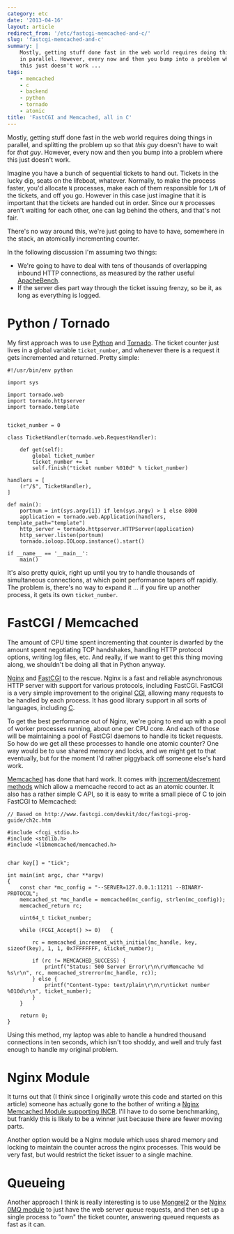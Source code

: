 ```yaml
---
category: etc
date: '2013-04-16'
layout: article
redirect_from: '/etc/fastcgi-memcached-and-c/'
slug: 'fastcgi-memcached-and-c'
summary: |
    Mostly, getting stuff done fast in the web world requires doing things
    in parallel. However, every now and then you bump into a problem where
    this just doesn't work ...
tags:
    - memcached
    - c
    - backend
    - python
    - tornado
    - atomic
title: 'FastCGI and Memcached, all in C'
---
```


Mostly, getting stuff done fast in the web world requires doing things
in parallel, and splitting the problem up so that *this guy* doesn't
have to wait for *that guy*. However, every now and then you bump into a
problem where this just doesn't work.

Imagine you have a bunch of sequential tickets to hand out. Tickets in
the lucky dip, seats on the lifeboat, whatever. Normally, to make the
process faster, you'd allocate `N` processes, make each of them
responsible for `1/N` of the tickets, and off you go. However in this
case just imagine that it is important that the tickets are handed out
in order. Since our `N` processes aren't waiting for each other, one can
lag behind the others, and that's not fair.

There's no way around this, we're just going to have to have, somewhere
in the stack, an atomically incrementing counter.

In the following discussion I'm assuming two things:

-   We're going to have to deal with tens of thousands of overlapping
    inbound HTTP connections, as measured by the rather useful
    [ApacheBench](http://httpd.apache.org/docs/2.2/programs/ab.html).
-   If the server dies part way through the ticket issuing frenzy, so be
    it, as long as everything is logged.

Python / Tornado
================

My first approach was to use [Python](http://python.org/) and
[Tornado](http://www.tornadoweb.org/). The ticket counter just lives in
a global variable `ticket_number`, and whenever there is a request it
gets incremented and returned. Pretty simple:

    #!/usr/bin/env python

    import sys

    import tornado.web
    import tornado.httpserver
    import tornado.template


    ticket_number = 0

    class TicketHandler(tornado.web.RequestHandler):

        def get(self):
            global ticket_number
            ticket_number += 1
            self.finish("ticket number %010d" % ticket_number)

    handlers = [
        (r"/$", TicketHandler),
    ]

    def main():
        portnum = int(sys.argv[1]) if len(sys.argv) > 1 else 8000
        application = tornado.web.Application(handlers, template_path="template")   
        http_server = tornado.httpserver.HTTPServer(application)
        http_server.listen(portnum)
        tornado.ioloop.IOLoop.instance().start()
    
    if __name__ == '__main__':
        main()

It's also pretty quick, right up until you try to handle thousands of
simultaneous connections, at which point performance tapers off rapidly.
The problem is, there's no way to expand it ... if you fire up another
process, it gets its own `ticket_number`.

FastCGI / Memcached
===================

The amount of CPU time spent incrementing that counter is dwarfed by the
amount spent negotiating TCP handshakes, handling HTTP protocol options,
writing log files, etc. And really, if we want to get this thing moving
along, we shouldn't be doing all that in Python anyway.

[Nginx](http://nginx.org/) and [FastCGI](http://fastcgi.com/) to the
rescue. Nginx is a fast and reliable asynchronous HTTP server with
support for various protocols, including FastCGI. FastCGI is a very
simple improvement to the original
[CGI](http://en.wikipedia.org/wiki/Common_Gateway_Interface), allowing
many requests to be handled by each process. It has good library support
in all sorts of languages, including
[C](http://en.wikipedia.org/wiki/C_(programming_language)).

To get the best performance out of Nginx, we're going to end up with a
pool of worker processes running, about one per CPU core. And each of
those will be maintaining a pool of FastCGI daemons to handle its ticket
requests. So how do we get all these processes to handle one atomic
counter? One way would be to use shared memory and locks, and we might
get to that eventually, but for the moment I'd rather piggyback off
someone else's hard work.

[Memcached](http://memcached.org/) has done that hard work. It comes
with [increment/decrement
methods](http://docs.libmemcached.org/memcached_auto.html) which allow a
memcache record to act as an atomic counter. It also has a rather simple
C API, so it is easy to write a small piece of C to join FastCGI to
Memcached:

    // Based on http://www.fastcgi.com/devkit/doc/fastcgi-prog-guide/ch2c.htm

    #include <fcgi_stdio.h>
    #include <stdlib.h>
    #include <libmemcached/memcached.h>


    char key[] = "tick";
    
    int main(int argc, char **argv)
    {
        const char *mc_config = "--SERVER=127.0.0.1:11211 --BINARY-PROTOCOL";
        memcached_st *mc_handle = memcached(mc_config, strlen(mc_config));
        memcached_return rc;

        uint64_t ticket_number;

        while (FCGI_Accept() >= 0)   {

            rc = memcached_increment_with_initial(mc_handle, key, sizeof(key), 1, 1, 0x7FFFFFFF, &ticket_number);

            if (rc != MEMCACHED_SUCCESS) {
                printf("Status: 500 Server Error\r\n\r\nMemcache %d %s\r\n", rc, memcached_strerror(mc_handle, rc));
            } else {
                printf("Content-type: text/plain\r\n\r\nticket number %010d\r\n", ticket_number);
            }
        }

        return 0;
    }

Using this method, my laptop was able to handle a hundred thousand
connections in ten seconds, which isn't too shoddy, and well and truly
fast enough to handle my original problem.

Nginx Module
============

It turns out that (I think since I originally wrote this code and
started on this article) someone has actually gone to the bother of
writing a [Nginx Memcached Module supporting
INCR](http://wiki.nginx.org/HttpMemcModule#incr_.24memc_key_.24memc_value).
I'll have to do some benchmarking, but frankly this is likely to be a
winner just because there are fewer moving parts.

Another option would be a Nginx module which uses shared memory and
locking to maintain the counter across the nginx processes. This would
be very fast, but would restrict the ticket issuer to a single machine.

Queueing
========

Another approach I think is really interesting is to use
[Mongrel2](http://mongrel2.org/) or the [Nginx 0MQ
module](https://github.com/FRiCKLE/ngx_zeromq) to just have the web
server queue requests, and then set up a single process to "own" the
ticket counter, answering queued requests as fast as it can.
